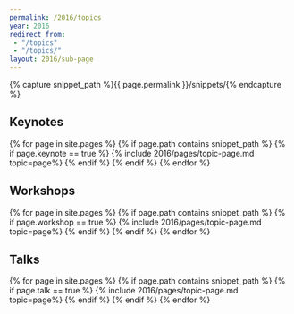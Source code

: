 ```yaml
---
permalink: /2016/topics
year: 2016
redirect_from:
 - "/topics"
 - "/topics/"
layout: 2016/sub-page
---
```

{% capture snippet_path %}{{ page.permalink }}/snippets/{% endcapture %}

<div class="container" id="topics">

<section class="main-content text-center" id="topic-keynotes">
<h2>Keynotes</h2>

{% for page in site.pages %}
{% if page.path contains snippet_path %}
{% if page.keynote == true %}
 {% include 2016/pages/topic-page.md  topic=page%}
{% endif %}
{% endif %}
{% endfor %}

</section>
<section class="main-content text-center" id="topic-workshops">
<h2>Workshops</h2>

{% for page in site.pages %}
{% if page.path contains snippet_path %}
{% if page.workshop == true %}
 {% include 2016/pages/topic-page.md  topic=page%}
{% endif %}
{% endif %}
{% endfor %}

</section>
<section class="main-content text-center" id="topic-talks">
<h2>Talks</h2>

{% for page in site.pages %}
{% if page.path contains snippet_path %}
{% if page.talk == true %}
 {% include 2016/pages/topic-page.md  topic=page%}
{% endif %}
{% endif %}
{% endfor %}

</section>
</div>
